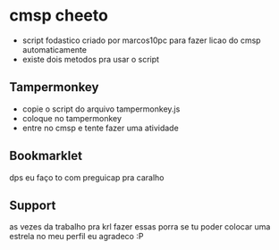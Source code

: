 # cmsp cheeto

* script fodastico criado por marcos10pc para fazer licao do cmsp automaticamente
* existe dois metodos pra usar o script


  
## Tampermonkey
* copie o script do arquivo tampermonkey.js
* coloque no tampermonkey
* entre no cmsp e tente fazer uma atividade
  
## Bookmarklet 
dps eu faço to com preguicap pra caralho

## Support
as vezes da trabalho pra krl fazer essas porra se tu poder colocar uma estrela no meu perfil eu agradeco :P
